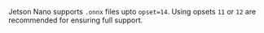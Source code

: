 Jetson Nano supports `.onnx` files upto `opset=14`. Using opsets `11` or `12` are recommended for ensuring full support.
